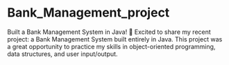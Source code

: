 # Bank_Management_project
Built a Bank Management System in Java! 🏦 Excited to share my recent project: a Bank Management System built entirely in Java. This project was a great opportunity to practice my skills in object-oriented programming, data structures, and user input/output. 
